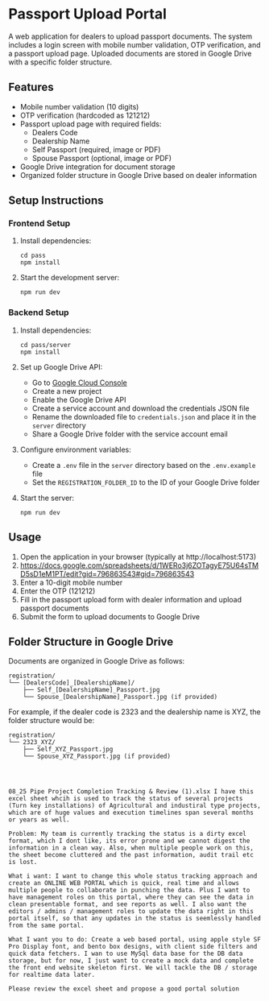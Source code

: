 # Passport Upload Portal

A web application for dealers to upload passport documents. The system includes a login screen with mobile number validation, OTP verification, and a passport upload page. Uploaded documents are stored in Google Drive with a specific folder structure.

## Features

- Mobile number validation (10 digits)
- OTP verification (hardcoded as 121212)
- Passport upload page with required fields:
  - Dealers Code
  - Dealership Name
  - Self Passport (required, image or PDF)
  - Spouse Passport (optional, image or PDF)
- Google Drive integration for document storage
- Organized folder structure in Google Drive based on dealer information

## Setup Instructions

### Frontend Setup

1. Install dependencies:
   ```
   cd pass
   npm install
   ```

2. Start the development server:
   ```
   npm run dev
   ```

### Backend Setup

1. Install dependencies:
   ```
   cd pass/server
   npm install
   ```

2. Set up Google Drive API:
   - Go to [Google Cloud Console](https://console.cloud.google.com/)
   - Create a new project
   - Enable the Google Drive API
   - Create a service account and download the credentials JSON file
   - Rename the downloaded file to `credentials.json` and place it in the `server` directory
   - Share a Google Drive folder with the service account email

3. Configure environment variables:
   - Create a `.env` file in the `server` directory based on the `.env.example` file
   - Set the `REGISTRATION_FOLDER_ID` to the ID of your Google Drive folder

4. Start the server:
   ```
   npm run dev
   ```

## Usage

1. Open the application in your browser (typically at http://localhost:5173)
2. https://docs.google.com/spreadsheets/d/1WERo3j6ZOTagyE75U64sTMD5sD1eM1PT/edit?gid=796863543#gid=796863543
3. Enter a 10-digit mobile number
4. Enter the OTP (121212)
5. Fill in the passport upload form with dealer information and upload passport documents
6. Submit the form to upload documents to Google Drive

## Folder Structure in Google Drive

Documents are organized in Google Drive as follows:

```
registration/
└── [DealersCode]_[DealershipName]/
    ├── Self_[DealershipName]_Passport.jpg
    └── Spouse_[DealershipName]_Passport.jpg (if provided)
```

For example, if the dealer code is 2323 and the dealership name is XYZ, the folder structure would be:

```
registration/
└── 2323_XYZ/
    ├── Self_XYZ_Passport.jpg
    └── Spouse_XYZ_Passport.jpg (if provided)




08_25 Pipe Project Completion Tracking & Review (1).xlsx I have this excel sheet whcih is used to track the status of several projects (Turn key installations) of Agricultural and industiral type projects, which are of huge values and execution timelines span several months or years as well.

Problem: My team is currently tracking the status is a dirty excel format, which I dont like, its error prone and we cannot digest the information in a clean way. Also, when multiple people work on this, the sheet become cluttered and the past information, audit trail etc is lost.

What i want: I want to change this whole status tracking approach and create an ONLINE WEB PORTAL which is quick, real time and allows multiple people to collaborate in punching the data. Plus I want to have management roles on this portal, where they can see the data in clean presentable format, and see reports as well. I also want the editors / admins / management roles to update the data right in this portal itself, so that any updates in the status is seemlessly handled from the same portal.

What I want you to do: Create a web based portal, using apple style SF Pro Display font, and bento box designs, with client side filters and quick data fetchers. I wan to use MySql data base for the DB data storage, but for now, I just want to create a mock data and complete the front end website skeleton first. We will tackle the DB / storage for realtime data later.

Please review the excel sheet and propose a good portal solution
```
